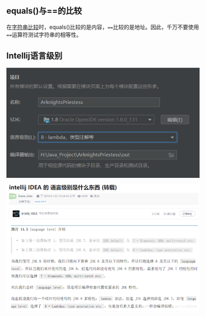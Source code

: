 ## equals()与==的比较

在[字符串比较](https://so.csdn.net/so/search?q=字符串比较&spm=1001.2101.3001.7020)时，equals()比较的是内容，`==`比较的是地址。因此，千万不要使用`==`运算符测试字符串的相等性。

## Intellij语言级别

![image-20220503164754414](image/image-20220503164754414.png)

![image-20220503164740855](image/image-20220503164740855.png)